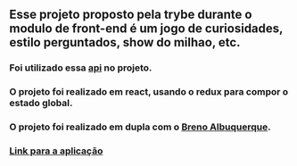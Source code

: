 ## Esse projeto proposto pela trybe durante o modulo de front-end é um jogo de curiosidades, estilo perguntados, show do milhao, etc.
### Foi utilizado essa [api](https://opentdb.com/) no projeto.
### O projeto foi realizado em react, usando o redux para compor o estado global.
### O projeto foi realizado em dupla com o [Breno Albuquerque](https://www.linkedin.com/in/breno-albuquerque/).

### [Link para a aplicação](https://trivia-tryber.vercel.app/)
